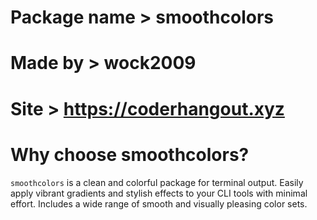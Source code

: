 # Package name > smoothcolors
# Made by > wock2009
# Site > https://coderhangout.xyz

# Why choose smoothcolors?
`smoothcolors` is a clean and colorful package for terminal output.
Easily apply vibrant gradients and stylish effects to your CLI tools with minimal effort.
Includes a wide range of smooth and visually pleasing color sets.
